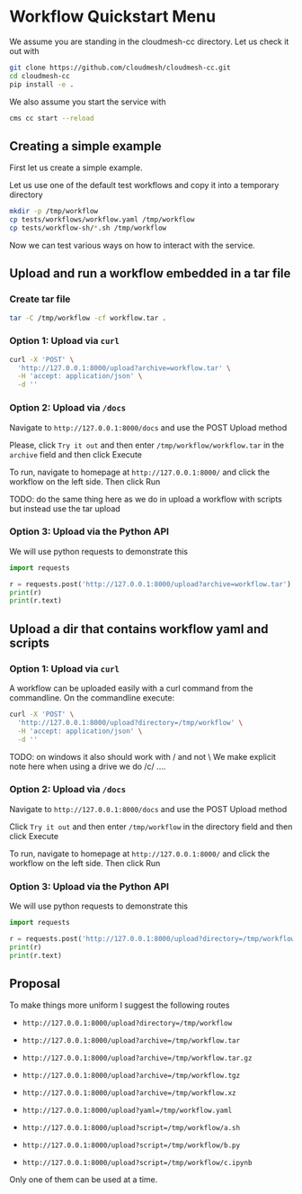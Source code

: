 # Workflow Quickstart Menu

We assume you are standing in
the cloudmesh-cc directory.  Let us check it out with

```bash
git clone https://github.com/cloudmesh/cloudmesh-cc.git
cd cloudmesh-cc
pip install -e .
```

We also assume you start the service with

```bash
cms cc start --reload
```

## Creating a simple example

First let us create a simple example. 

Let us use one of the default test workflows and copy it into a
temporary directory


```bash
mkdir -p /tmp/workflow
cp tests/workflows/workflow.yaml /tmp/workflow
cp tests/workflow-sh/*.sh /tmp/workflow
```

Now we can test various ways on how to interact with the service.

## Upload and run a workflow embedded in a tar file

### Create tar file

```bash
tar -C /tmp/workflow -cf workflow.tar .
```

### Option 1: Upload via `curl`

```bash
curl -X 'POST' \
  'http://127.0.0.1:8000/upload?archive=workflow.tar' \
  -H 'accept: application/json' \
  -d ''
```

### Option 2: Upload via `/docs`

Navigate to `http://127.0.0.1:8000/docs` and use
the POST Upload method

Please, click `Try it out`
and then enter `/tmp/workflow/workflow.tar` in the
`archive` field and then click Execute

To run, navigate to homepage at `http://127.0.0.1:8000/` and
click the workflow on the left side. Then click Run

TODO: do the same thing here as we do in upload a workflow with
scripts but instead use the tar upload

### Option 3: Upload via the Python API

We will use python requests to demonstrate this

```python
import requests

r = requests.post('http://127.0.0.1:8000/upload?archive=workflow.tar')
print(r)
print(r.text)
```


## Upload a dir that contains workflow yaml and scripts

### Option 1: Upload via `curl`

A workflow can be uploaded easily with a curl command from the commandline.
On the commandline execute:

```bash
curl -X 'POST' \
  'http://127.0.0.1:8000/upload?directory=/tmp/workflow' \
  -H 'accept: application/json' \
  -d ''
```

TODO: on windows it also should work with / and not \ We make explicit note here
when using a drive we do /c/ ....

### Option 2: Upload via `/docs`

Navigate to `http://127.0.0.1:8000/docs` and use
the POST Upload method

Click `Try it out` and then enter `/tmp/workflow` 
in the directory field and then click Execute

To run, navigate to homepage at `http://127.0.0.1:8000/` and
click the workflow on the left side. Then click Run

### Option 3: Upload via the Python API

We will use python requests to demonstrate this

```python
import requests

r = requests.post('http://127.0.0.1:8000/upload?directory=/tmp/workflow')
print(r)
print(r.text)
```

## Proposal

To make things more uniform I suggest the following routes

* `http://127.0.0.1:8000/upload?directory=/tmp/workflow`
* `http://127.0.0.1:8000/upload?archive=/tmp/workflow.tar`
* `http://127.0.0.1:8000/upload?archive=/tmp/workflow.tar.gz`
* `http://127.0.0.1:8000/upload?archive=/tmp/workflow.tgz`
* `http://127.0.0.1:8000/upload?archive=/tmp/workflow.xz`
* `http://127.0.0.1:8000/upload?yaml=/tmp/workflow.yaml`

* `http://127.0.0.1:8000/upload?script=/tmp/workflow/a.sh`
* `http://127.0.0.1:8000/upload?script=/tmp/workflow/b.py`
* `http://127.0.0.1:8000/upload?script=/tmp/workflow/c.ipynb`

Only one of them can be used at a time.
